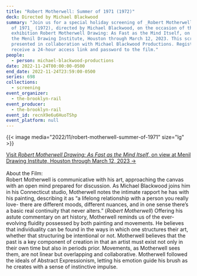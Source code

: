 ```yaml
---
title: "Robert Motherwell: Summer of 1971 (1972)"
deck: Directed by Michael Blackwood
summary: "Join us for a special holiday screening of _Robert Motherwell: Summer
  of 1971_ (1972), directed by Michael Blackwood, on the occasion of the
  exhibition Robert Motherwell Drawing: As Fast as the Mind Itself, on view at
  the Menil Drawing Institute, Houston through March 12, 2023. This screening is
  presented in collaboration with Michael Blackwood Productions. Register to
  receive a 24-hour access link and password to the film."
people:
  - person: michael-blackwood-productions
date: 2022-11-24T00:00:00-0500
end_date: 2022-11-24T23:59:00-0500
series: 698
collections:
  - screening
event_organizer:
  - the-brooklyn-rail
event_producer:
  - the-brooklyn-rail
event_id: recnX9e6u6HuoTShp
event_platform: null
---
```

{{< image media="2022/11/robert-motherwell-summer-of-1971" size="lg" >}}

[V﻿isit *Robert Motherwell Drawing: As Fast as the Mind Itself*, on view at Menil Drawing Institute, Houston through March 12, 2023 →](https://www.menil.org/exhibitions/360-robert-motherwell-drawing-as-fast-as-the-mind-itself)\
\
A﻿bout the Film: \
Robert Motherwell is communicative with his art, approaching the canvas with an open mind prepared for discussion. As Michael Blackwood joins him in his Connecticut studio, Motherwell notes the intimate rapport he has with his painting, describing it as “a lifelong relationship with a person you really love- there are different moods, different nuances, and in one sense there’s a basic real continuity that never alters.” (*Robert Motherwell*) Offering his astute commentary on art history, Motherwell reminds us of the ever-evolving fluidity possessed by both painting and movements. He believes that individuality can be found in the ways in which one structures their art, whether that structuring be intentional or not. Motherwell believes that the past is a key component of creation in that an artist must exist not only in their own time but also in periods prior. Movements, as Motherwell sees them, are not linear but overlapping and collaborative. Motherwell followed the ideals of Abstract Expressionism, letting his emotion guide his brush as he creates with a sense of instinctive impulse.